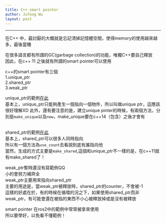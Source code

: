 ```yaml
---
title: C++ smart pointer
author: Jufeng Wu
layout: post
---
```


----------------------
在C++ 中，最討厭的大概就是忘記清掉記憶體空間，使得memory的使用越來越多，最後當機<br/>

在很多語言都有所謂的GC(garbage collection)的功能，唯獨C++要自己釋放<br/>
因此，在c++ 11 之後就有所謂的smart pointer可以使用<br/>

c++的smart pointer有三個<br/>
1.unique_ptr<br/>
2.shared_ptr<br/>
3.weak_ptr<br/>

unique_ptr的範例[在此](https://github.com/JuFengWu/cpp_examples/blob/master/smart_pointer/unique_ptr.cpp)<br/>
基本上，unique_ptr只能夠產生一個指向一個物件，所以叫做unique ptr，這應該很好理解XD
此外，還有要注意的是，建立unique pinter的時候，有兩個方法，分別是``make_unique``以及``new``，make_unique要在c++14（包含）之後才會有<br/><br/>

shared_ptr的範例[在此](https://github.com/JuFengWu/cpp_examples/blob/master/smart_pointer/shared_ptr.cpp)<br/>
基本上，shared_ptr可以很多人同時指向<br/>
所以有一個方法為``use_count``去看說到底有誰指向他<br/>
當然，生成的方式主要是``make_shared``,這個和unique_ptr不一樣的是，在c++11就有make_shared了！<br/>

weak_ptr暫時還沒有寫範例QQ<br/>
小的會努力補齊全<br/>
weak_ptr主要用來指向shared_ptr<br/>
主要的用途是，當weak_ptr被釋放時，shared_ptr的counter，不會被-1<br/>
這樣的好處在於，有的時候在循環的況之下，如果使用shared_ptr而非weak_ptr，有可能會還在被指的東西不小心被釋放掉或是沒有被釋放<br/>

smart pointer 在ros2中的範例中常常被拿來使用<br/>
所以要學好，以免看不懂範例！<br/>